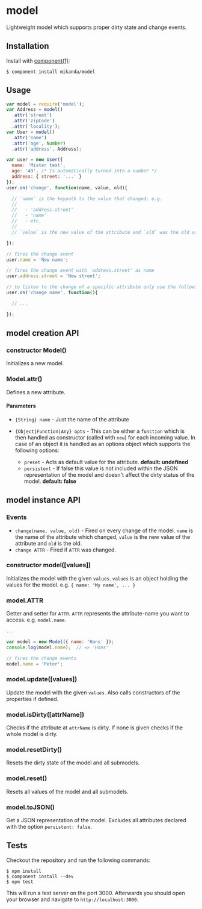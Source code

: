 
# model

  Lightweight model which supports proper dirty state and change events.

## Installation

  Install with [component(1)](http://component.io):

    $ component install mikanda/model

## Usage

  ```js
  var model = require('model');
  var Address = model()
    .attr('street')
    .attr('zipCode')
    .attr('locality');
  var User = model()
    .attr('name')
    .attr('age', Number)
    .attr('address', Address);

  var user = new User({
    name: 'Mister test',
    age: '49', /* Is automatically turned into a number */
    address: { street: '...' }
  });
  user.on('change', function(name, value, old){

    // `name` is the keypath to the value that changed; e.g.
    //
    //   - 'address.street'
    //   - 'name'
    //   - etc.
    //
    // `value` is the new value of the attribute and `old` was the old value

  });

  // fires the change event
  user.name = 'New name';

  // fires the change event with 'address.street' as name
  user.address.street = 'New street';

  // to listen to the change of a specific attribute only use the following
  user.on('change name', function(){

    // ...

  });
  ```

## model creation API

### constructor Model()

  Initializes a new model.

### Model.attr()

  Defines a new attribute.

#### Parameters

  * `{String} name` - Just the name of the attribute
  * `{Object|Function|Any} opts` - This can be either a `function` which is then
    handled as constructor (called with `new`) for each incoming value.  In
    case of an object it is handled as an options object which supports the
    following options:

     * `preset` - Acts as default value for the attribute.
       **default: undefined**
     * `persistent` - If false this value is not included within the JSON
       representation of the model and doesn't affect the dirty status of the
       model.  **default: false**

## model instance API

### Events

  * `change(name, value, old)` - Fired on every change of the model. `name` is
    the name of the attribute which changed, `value` is the new value of the
    attribute and `old` is the old.
  * `change ATTR` - Fired if `ATTR` was changed.

### constructor model([values])

  Initializes the model with the given `values`.  `values` is an object
  holding the values for the model.  e.g. `{ name: 'My name', ... }`

### model.ATTR

  Getter and setter for `ATTR`.  `ATTR` represents the attribute-name you want
  to access.  e.g. `model.name`.

  ```js
  ...

  var model = new Model({ name: 'Hans' });
  console.log(model.name);  // => 'Hans'

  // fires the change events
  model.name = 'Peter';
  ```

### model.update([values])

  Update the model with the given `values`.  Also calls constructors of the
  properties if defined.

### model.isDirty([attrName])

  Checks if the attribute at `attrName` is dirty.  If none is given checks if
  the whole model is dirty.

### model.resetDirty()

  Resets the dirty state of the model and all submodels.

### model.reset()

  Resets all values of the model and all submodels.

### model.toJSON()

  Get a JSON representation of the model.  Excludes all attributes declared
  with the option `persistent: false`.

## Tests

  Checkout the repository and run the following commands:

    $ npm install
    $ component install --dev
    $ npm test

  This will run a test server on the port 3000.  Afterwards you should open
  your browser and navigate to `http://localhost:3000`.
